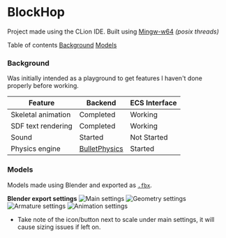 # BlockHop

Project made using the CLion IDE.
Built using [Mingw-w64](https://mingw-w64.org) _(posix threads)_

Table of contents
[Background](#background)
[Models](#models)

### Background
Was initially intended as a playground to get features I haven't done properly before working.

| Feature            | Backend            | ECS Interface |
|--------------------|--------------------|---------------|
| Skeletal animation | Completed          | Working   |
| SDF text rendering | Completed          | Working   |
| Sound              | Started            | Not Started   |
| Physics engine     | [BulletPhysics](https://github.com/bulletphysics/bullet3) | Started   |

### Models
Models made using Blender and exported as [`.fbx`](https://en.wikipedia.org/wiki/FBX).

**Blender export settings**
![Main settings](http://i.imgur.com/mVOLQEw.png)
![Geometry settings](http://i.imgur.com/uRBs5SY.png)
![Armature settings](http://i.imgur.com/rOiMFFx.png)
![Animation settings](http://i.imgur.com/DAE56IA.png)

* Take note of the icon/button next to scale under main settings, it will cause sizing issues if left on.
